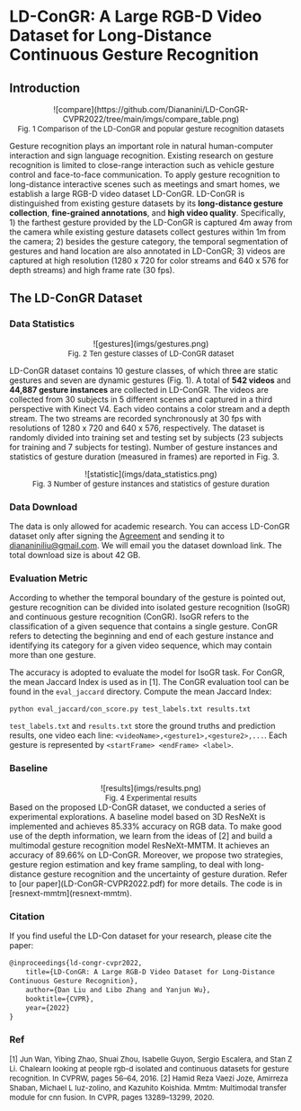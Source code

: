 # LD-ConGR: A Large RGB-D Video Dataset for Long-Distance Continuous Gesture Recognition

## Introduction
<div align=center>![compare](https://github.com/Diananini/LD-ConGR-CVPR2022/tree/main/imgs/compare_table.png)</div></div>
<center><font size=2>Fig. 1 Comparison of the LD-ConGR and popular gesture recognition datasets</font></center>

Gesture recognition plays an important role in natural human-computer interaction and sign language recognition. Existing research on gesture recognition is limited to close-range interaction such as vehicle gesture control and face-to-face communication. To apply gesture recognition to long-distance interactive scenes such as meetings and smart homes, we establish a large RGB-D video dataset LD-ConGR. LD-ConGR is distinguished from existing gesture datasets by its **long-distance gesture collection**, **fine-grained annotations**, and **high video quality**. Specifically, 1) the farthest gesture provided by the LD-ConGR is captured 4m away from the camera while existing gesture datasets collect gestures within 1m from the camera; 2) besides the gesture category, the temporal segmentation of gestures and hand location are also annotated in LD-ConGR; 3) videos are captured at high resolution (1280 x 720 for color streams and 640 x 576 for depth streams) and high frame rate (30 fps).

## The LD-ConGR Dataset
### Data Statistics
<div align=center>![gestures](imgs/gestures.png)</div>
<center><font size=2>Fig. 2 Ten gesture classes of LD-ConGR dataset</font></center>

LD-ConGR dataset contains 10 gesture classes, of which three are static gestures and seven are dynamic gestures (Fig. 1). A total of **542 videos** and **44,887 gesture instances** are collected in LD-ConGR. The videos are collected from 30 subjects in 5 different scenes and captured in a third perspective with Kinect V4. Each video contains a color stream and a depth stream. The two streams are recorded synchronously at 30 fps with resolutions of 1280 x 720 and 640 x 576, respectively. The dataset is randomly divided into training set and testing set by subjects (23 subjects for training and 7 subjects for testing). Number of gesture instances and statistics of gesture duration (measured in frames) are reported in Fig. 3. 
<!-- The 10 classes of gestures have high ease of use. We will continue to maintain the dataset and add new gesture classes. -->
<div align=center>![statistic](imgs/data_statistics.png)</div>
<center><font size=2>Fig. 3 Number of gesture instances and statistics of gesture duration</font></center>

### Data Download
The data is only allowed for academic research. You can access LD-ConGR dataset only after signing the [Agreement](Agreement.pdf) and sending it to diananiniliu@gmail.com. We will email you the dataset download link. The total download size is about 42 GB.

### Evaluation Metric
According to whether the temporal boundary of the gesture is pointed out, gesture recognition can be divided into isolated gesture recognition (IsoGR) and continuous gesture recognition (ConGR). IsoGR refers to the classification of a given sequence that contains a single gesture. ConGR refers to detecting the beginning and end of each gesture instance and identifying its category for a given video sequence, which may contain more than one gesture.

The accuracy is adopted to evaluate the model for IsoGR task. For ConGR, the mean Jaccard Index is used as in [1]. The ConGR evaluation tool can be found in the `eval_jaccard` directory. Compute the mean Jaccard Index:
```
python eval_jaccard/con_score.py test_labels.txt results.txt
```
`test_labels.txt` and `results.txt` store the ground truths and prediction results, one video each line: `<videoName>,<gesture1>,<gesture2>,...`. Each gesture is represented by `<startFrame> <endFrame> <label>`.


### Baseline
<div align=center>![results](imgs/results.png)</div>
<center><font size=2>Fig. 4 Experimental results</font></center>
Based on the proposed LD-ConGR dataset, we conducted a series of experimental explorations. A baseline model based on 3D ResNeXt is implemented and achieves 85.33% accuracy on RGB data. To make good use of the depth information, we learn from the ideas of [2] and build a multimodal gesture recognition model ResNeXt-MMTM. It achieves an accuracy of 89.66% on LD-ConGR. Moreover, we propose two strategies, gesture region estimation and key frame sampling, to deal with long-distance gesture recognition and the uncertainty of gesture duration. Refer to [our paper](LD-ConGR-CVPR2022.pdf) for more details. The code is in [resnext-mmtm](resnext-mmtm).

### Citation
If you find useful the LD-Con dataset for your research, please cite the paper:
```
@inproceedings{ld-congr-cvpr2022,
    title={LD-ConGR: A Large RGB-D Video Dataset for Long-Distance Continuous Gesture Recognition},
    author={Dan Liu and Libo Zhang and Yanjun Wu},
    booktitle={CVPR},
    year={2022}
}
```

### Ref
<font size=2.5>
[1] Jun Wan, Yibing Zhao, Shuai Zhou, Isabelle Guyon, Sergio Escalera, and Stan Z Li. Chalearn looking at people rgb-d isolated and continuous datasets for gesture recognition. In CVPRW, pages 56–64, 2016.  
[2] Hamid Reza Vaezi Joze, Amirreza Shaban, Michael L Iuz-zolino, and Kazuhito Koishida. Mmtm: Multimodal transfer module for cnn fusion. In CVPR, pages 13289–13299, 2020.
</font>

